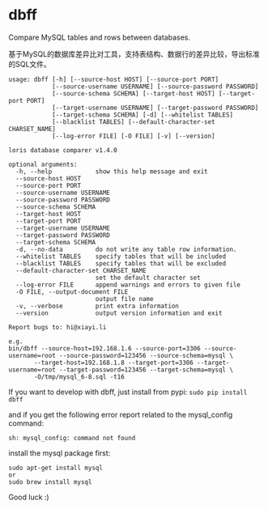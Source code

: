 # dbff
Compare MySQL tables and rows between databases.

基于MySQL的数据库差异比对工具，支持表结构、数据行的差异比较，导出标准的SQL文件。

```
usage: dbff [-h] [--source-host HOST] [--source-port PORT]
            [--source-username USERNAME] [--source-password PASSWORD]
            [--source-schema SCHEMA] [--target-host HOST] [--target-port PORT]
            [--target-username USERNAME] [--target-password PASSWORD]
            [--target-schema SCHEMA] [-d] [--whitelist TABLES]
            [--blacklist TABLES] [--default-character-set CHARSET_NAME]
            [--log-error FILE] [-O FILE] [-v] [--version]

loris database comparer v1.4.0

optional arguments:
  -h, --help            show this help message and exit
  --source-host HOST
  --source-port PORT
  --source-username USERNAME
  --source-password PASSWORD
  --source-schema SCHEMA
  --target-host HOST
  --target-port PORT
  --target-username USERNAME
  --target-password PASSWORD
  --target-schema SCHEMA
  -d, --no-data         do not write any table row information.
  --whitelist TABLES    specify tables that will be included
  --blacklist TABLES    specify tables that will be excluded
  --default-character-set CHARSET_NAME
                        set the default character set
  --log-error FILE      append warnings and errors to given file
  -O FILE, --output-document FILE
                        output file name
  -v, --verbose         print extra information
  --version             output version information and exit

Report bugs to: hi@xiayi.li

e.g.
bin/dbff --source-host=192.168.1.6 --source-port=3306 --source-username=root --source-password=123456 --source-schema=mysql \
       --target-host=192.168.1.8 --target-port=3306 --target-username=root --target-password=123456 --target-schema=mysql \
       -O/tmp/mysql_6-8.sql -t16

```

If you want to develop with dbff, just install from pypi: `sudo pip install dbff`

and if you get the following error report related to the mysql_config command:
```
sh: mysql_config: command not found
```
install the mysql package first:
```
sudo apt-get install mysql
or
sudo brew install mysql
```

Good luck :)
